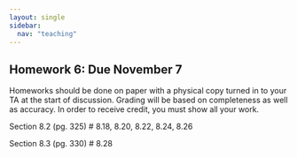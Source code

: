 ```yaml
---
layout: single
sidebar:
  nav: "teaching"
---
```


## Homework 6: Due November 7

Homeworks should be done on paper with a physical copy turned in to your TA at the start of discussion. Grading will be based on completeness as well as accuracy. In order to receive credit, you must show all your work.

Section 8.2 (pg. 325) # 8.18, 8.20, 8.22, 8.24, 8.26

Section 8.3 (pg. 330) # 8.28
